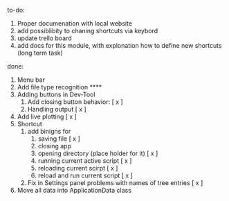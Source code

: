 to-do:

1) Proper documenation with local website
2) add possiblibity to chaning shortcuts via keybord
3) update trello board
4) add docs for this module, with explonation how to define new shortcuts (long term task)

done: 
1) Menu bar
2) Add file type recognition <!-- Partially done-->****
3) Adding buttons in Dev-Tool
   1) Add closing button behavior: [ x ]
   2) Handling output [ x ]
4) Add live plotting [ x ]
5) Shortcut
   1) add binigns for
      1) saving file [ x ] 
      2) closing app
      3) opening directory (place holder for it) [ x ]
      4) running current active script [ x ]
      5) reloading current scirpt [ x ]
      6) reload and run current script [ x ]
   2) Fix in Settings panel problems with names of tree entries [ x ]
6) Move all data into ApplicationData class
